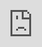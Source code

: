 ```yaml
---
layout: post
title:  "Espacio de Datos: immersive fulldome visualization"
date:   2019-06-17 12:00:00 -0400
categories: experiments, code, processing, android, ios, cross-platform development, api
comments: true
permalink: /blog/2019/06/17/espacio-de-datos.html
---
```


[Espacio de Datos](http://andrescolubri.net/projects/espacio) is a site-specific, immersive audiovisual installation, consisting of a fulldome projection and a spatialized audio track that I created in collaboration with sound artist [Mene Savasta](http://menesavasta.com.ar/) for the [+CODE 2018 festival](http://pluscode.cc/festival-code-2018/) in Buenos Aires, Argentina. It was originally comissioned by Cristian Reynaga and Merlina Rañi, organizers of the festival. Espacio de Datos was also shown at the 2018 edition of the [Domo Lleno festival](http://domolleno.gov.co/node/29) in Bogotá, Colombia, the [9th International Festival of Science Visualization](https://www.ifsv.org/en/index.html) in Tokyo, Japan, in February 2019, and finally at the [Elektra Festival XX](https://www.elektramontreal.ca/festival) in Montréal, Canada, in June 2019. This blog post goes in more depth into the background for this project, and the process we followed to create its images and sounds.

<iframe src="https://player.vimeo.com/video/386175070?title=0&byline=0&portrait=0" style="position:absolute;top:0;left:0;width:100%;height:100%;" frameborder="0" webkitallowfullscreen mozallowfullscreen allowfullscreen></iframe>
<script src="https://player.vimeo.com/api/player.js"></script>

## Data performance

Our motivation for this piece was the emergence of new observational devices (interactive visualization, dimensionality reduction) that allow us to explore vast data spaces and discover new information structures. Even though the immediate materiality of data is intangible, we can make it tangible through visualization and sonification. This is why we have decided to draw a parallel with astronomy and the celestial constellations as a representational metaphor for the relationships found in the data. By giving shapes and textures to those relationships, we were able to create the audiovisual landscapes that constitute the experience of our performance.

![t-SNE plot]({{ site.url }}/assets/posts/espacio_de_datos/tsne.jpg) Dimensionality reduction methods such as t-SNE became very useful tools to visualize large datasets.

For this piece, I converted a custom visualization software I developed earlier for my own scientific research, [Mirador](https://fathom.info/mirador/), into a “data performance” tool. Working with Mirador to explore scientific datasets as part of my research made me consider how data exploration software work as observational devices of large abstract data-spaces. Eventually, I implemented a generative algorithm that turned the visualization interactions in Mirador into “constellations” or "asterisms" in data space. The idea of this data performance was to take the sequence of user operations in Mirador and transform it into a representation of how the user is navigating through “informational space”. Each variable in the dataset becomes a point or “star”, and the distance between each pair of stars is the statistical correlation between the variables, quantified by their [mutual information](https://en.wikipedia.org/wiki/Mutual_information). As the user explores a dataset in Mirador, some "stars" are no longer visible, and new ones come into view, while their distances change based on modifications they apply through Mirador’s UI -- for example, by filtering out some data points based on the range of a variable, which in turn can affect the association between the rest of the variables. The video below shows that process, with Mirador on the left and the resulting "meta-visualization" on the right, with a [fish-eye filter](http://andrescolubri.net/blog/2017/06/17/full_some_projection_with_syphon.html) applied to it for projection on a semispherical dome surface.

<iframe src="https://player.vimeo.com/video/386164355?title=0&byline=0&portrait=0" style="position:absolute;top:0;left:0;width:100%;height:100%;" frameborder="0" webkitallowfullscreen mozallowfullscreen allowfullscreen></iframe>
<script src="https://player.vimeo.com/api/player.js"></script>

After observing these "meta visualizations" of search trajectories in dataspace, can we find constellations unique to each dataset and/or user?

## Sonification

A major challenge was to synchronize a workflow between the two of Mene and I. We did not know each other beforehand, and were separated by thousands of kilometers (Andres in Boston, Mene in Buenos Aires). Through many video calls and exchange of references we agreed on how to approach this project in a “deterritorialized” manner. 

![Mene Savasta]({{ site.url }}/assets/posts/espacio_de_datos/mene.jpg) Mene performing live.

Mene applied an “artisanal” process for the sonification. I provided video renders, and Mene assigned specific sounds to each movement. This was a linear and meticulous work, that allowed Mene to handle the sync at the frame level. As in a Foley exercise, the audio rhythm is proposed by the dynamics of the visible.

The sound palette was informed by the thematic field of the data, which contained anonymized clinical information of patients affected by Lassa fever, a [virual hemorrhagic fever endemic in West Africa](http://andrescolubri.net/blog/2018/05/07/lassa_fever_in_nigeria_lessons_learnt.html). The tragedy of a deadly disease, reduced to indices and values that are then visualized in a cosmic and minimalistic vision. Mene considered these aspects to construct a noisy and glitchy while simultaneously clean palette, where the tragic element is manifested in the dynamic range, such as contrasts and accumulation.

## Visual script

The narrative arc was built around the exploration of a dataset from the initial moment in which the data has no specific form yet, passing through a stage of structure search, and ending with the identification of correlations and the selection of a final hypothesis. The original script for Espacio de Datos included three parts:

* Intro ("Data Bang") ~ 1 minute: Starting blank, you begin to see "data filaments" with no defined structure yet, at the end of the intro these filaments are grouped in points, which represent the variables in the data

![Data constellations]({{ site.url }}/assets/posts/espacio_de_datos/constellations.jpg) Variables in a dataset represented as constellations.

* Main Sequence ("Shannon's Asterisms") ~ 6-7 minutes: Once the variables have been formed, there is a back and forth between the traces of these variables in dataspace, and the "constellations" of points when the user/viewer zooms in to study each pair of variables more closely. The two visual modes (traces and constellations) would be repeated a couple of times in a kind of loop (1 ~ 2 min per cycle).

![Binary system]({{ site.url }}/assets/posts/espacio_de_datos/binary_system.jpg) A pair of variables in the dataset seen as a star binary system.

* Outro ("Hypothesis Crunch") ~ 1 minute: The orbits that started in the previous section start to cover the visual field completely, and there is a final transition to a 3D view, where the orbits define a sort of upwards tunnel at the end, which converges into the final result of the data search, and then to black.

![SAT screening]({{ site.url }}/assets/posts/espacio_de_datos/satosphere.jpg) Screening of Espacio de Datos at the Satosphère at SAT in Montréal, during the Elektra XX festival.






